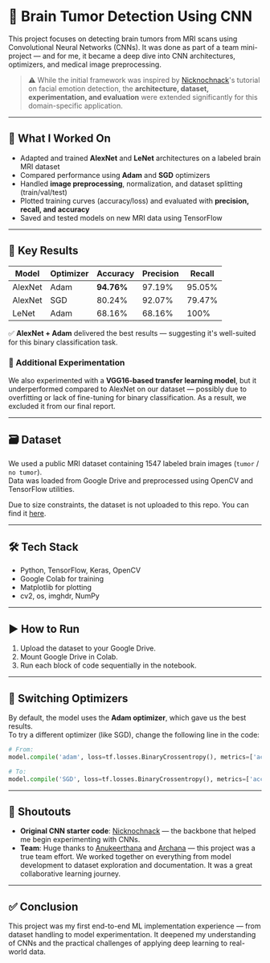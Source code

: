 # 🧠 Brain Tumor Detection Using CNN

This project focuses on detecting brain tumors from MRI scans using Convolutional Neural Networks (CNNs). It was done as part of a team mini-project — and for me, it became a deep dive into CNN architectures, optimizers, and medical image preprocessing.

> ⚠️ While the initial framework was inspired by [Nicknochnack](https://github.com/nicknochnack)'s tutorial on facial emotion detection, the **architecture, dataset, experimentation, and evaluation** were extended significantly for this domain-specific application.

---

## 🧪 What I Worked On

- Adapted and trained **AlexNet** and **LeNet** architectures on a labeled brain MRI dataset
- Compared performance using **Adam** and **SGD** optimizers
- Handled **image preprocessing**, normalization, and dataset splitting (train/val/test)
- Plotted training curves (accuracy/loss) and evaluated with **precision, recall, and accuracy**
- Saved and tested models on new MRI data using TensorFlow

---

## 🧠 Key Results

| Model          | Optimizer | Accuracy | Precision | Recall   |
|----------------|-----------|----------|-----------|----------|
| AlexNet        | Adam      | **94.76%** | 97.19%    | 95.05%   |
| AlexNet        | SGD       | 80.24%   | 92.07%    | 79.47%   |
| LeNet          | Adam      | 68.16%   | 68.16%    | 100%     |

✅ **AlexNet + Adam** delivered the best results — suggesting it's well-suited for this binary classification task.

### 🔬 Additional Experimentation

We also experimented with a **VGG16-based transfer learning model**, but it underperformed compared to AlexNet on our dataset — possibly due to overfitting or lack of fine-tuning for binary classification. As a result, we excluded it from our final report.

---

## 🗃 Dataset

We used a public MRI dataset containing 1547 labeled brain images (`tumor` / `no tumor`).  
Data was loaded from Google Drive and preprocessed using OpenCV and TensorFlow utilities.

Due to size constraints, the dataset is not uploaded to this repo. You can find it [here](https://www.kaggle.com/datasets/navoneel/brain-mri-images-for-brain-tumor-detection).

---

## 🛠 Tech Stack

- Python, TensorFlow, Keras, OpenCV
- Google Colab for training
- Matplotlib for plotting
- cv2, os, imghdr, NumPy

---

## ▶️ How to Run

1. Upload the dataset to your Google Drive.
2. Mount Google Drive in Colab.
3. Run each block of code sequentially in the notebook.

---

## 🔧 Switching Optimizers

By default, the model uses the **Adam optimizer**, which gave us the best results.  
To try a different optimizer (like SGD), change the following line in the code:

```python
# From:
model.compile('adam', loss=tf.losses.BinaryCrossentropy(), metrics=['accuracy'])

# To:
model.compile('SGD', loss=tf.losses.BinaryCrossentropy(), metrics=['accuracy'])
```

---

## 🤝 Shoutouts

- **Original CNN starter code**: [Nicknochnack](https://github.com/nicknochnack) — the backbone that helped me begin experimenting with CNNs.
- **Team**: Huge thanks to [Anukeerthana](https://www.linkedin.com/in/anukeerthana-soundarrajan-475699202/) and [Archana](https://www.linkedin.com/in/archana-b-758894248/) — this project was a true team effort. We worked together on everything from model development to dataset exploration and documentation. It was a great collaborative learning journey.

---

## ✅ Conclusion

This project was my first end-to-end ML implementation experience — from dataset handling to model experimentation. It deepened my understanding of CNNs and the practical challenges of applying deep learning to real-world data.
